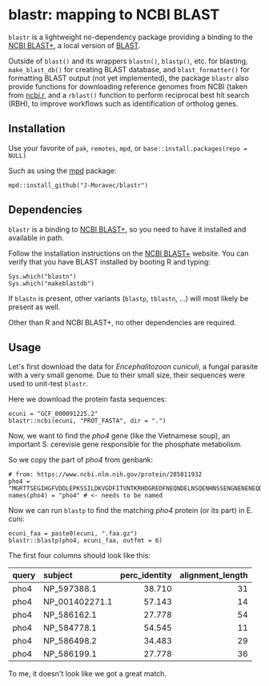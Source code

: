 # blastr: mapping to NCBI BLAST

`blastr` is a lightweight no-dependency package providing a binding to the [NCBI BLAST+](https://blast.ncbi.nlm.nih.gov/doc/blast-help/downloadblastdata.html), a local version of [BLAST](https://blast.ncbi.nlm.nih.gov/blast/Blast.cgi).

Outside of `blast()` and its wrappers `blastn()`, `blastp()`, etc. for blasting,
`make_blast_db()` for creating BLAST database, and `blast_formatter()` for formatting BLAST output (not yet implemented),
the package `blastr` also provide functions for downloading reference genomes from NCBI
(taken from [ncbi.r](https://github.com/J-Moravec/ncbi.r), and a `rblast()` function to perform reciprocal best hit search (RBH), to improve workflows such as identification of
ortholog genes.

## Installation

Use your favorite of `pak`, `remotes`, `mpd`, or `base::install.packages(repo = NULL)`

Such as using the [mpd](https://github.com/J-Moravec/mpd/) package:
```
mpd::install_github("J-Moravec/blastr")
```

## Dependencies

`blastr` is a binding to [NCBI BLAST+](https://blast.ncbi.nlm.nih.gov/doc/blast-help/downloadblastdata.html), so you need to have it installed and available in path.

Follow the installation instructions on the [NCBI BLAST+](https://blast.ncbi.nlm.nih.gov/doc/blast-help/downloadblastdata.html) website. You can verify that you have BLAST installed by booting R and typing:

```
Sys.which("blastn")
Sys.which("makeblastdb")
```

If `blastn` is present, other variants (`blastp`, `tblastn`, ...) will most likely be present as well.

Other than R and NCBI BLAST+, no other dependencies are required.

## Usage

Let's first download the data for *Encephalitozoon cuniculi*, a fungal parasite with a very small genome.
Due to their small size, their sequences were used to unit-test `blastr`.

Here we download the protein fasta sequences:

```{r}
ecuni = "GCF_000091225.2"
blastr::ncbi(ecuni, "PROT_FASTA", dir = ".")
```

Now, we want to find the *pho4* gene (like the Vietnamese soup), an important S. cerevisie gene responsible for the phosphate metabolism.

So we copy the part of *pho4* from genbank:

```{r}
# from: https://www.ncbi.nlm.nih.gov/protein/285811932
pho4 = "MGRTTSEGIHGFVDDLEPKSSILDKVGDFITVNTKRHDGREDFNEQNDELNSQENHNSSENGNENENEQD"
names(pho4) = "pho4" # <- needs to be named
```

Now we can run `blastp` to find the matching *pho4* protein (or its part) in E. cuni:

```{r}
ecuni_faa = paste0(ecuni, ".faa.gz")
blastr::blastp(pho4, ecuni_faa, outfmt = 6)
```

The first four columns should look like this:

|query |subject        | perc_identity| alignment_length|
|:-----|:--------------|-------------:|----------------:|
|pho4  |NP_597388.1    |        38.710|               31|
|pho4  |NP_001402271.1 |        57.143|               14|
|pho4  |NP_586162.1    |        27.778|               54|
|pho4  |NP_584778.1    |        54.545|               11|
|pho4  |NP_586498.2    |        34.483|               29|
|pho4  |NP_586199.1    |        27.778|               36|

To me, it doesn't look like we got a great match.
